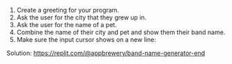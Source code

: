 
1. Create a greeting for your program.
2. Ask the user for the city that they grew up in.
3. Ask the user for the name of a pet.
4. Combine the name of their city and pet and show them their band name.
5. Make sure the input cursor shows on a new line:


Solution: https://replit.com/@appbrewery/band-name-generator-end